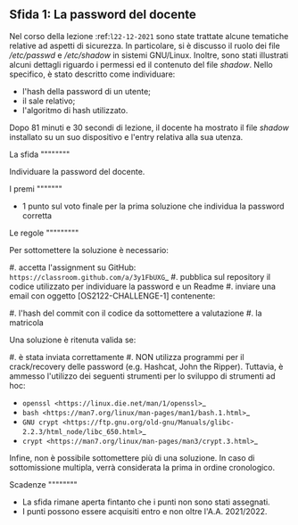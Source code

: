 Sfida 1: La password del docente
-----------------------------------------

Nel corso della lezione :ref:`l22-12-2021` sono state trattate alcune tematiche relative ad aspetti di sicurezza.
In particolare, si è discusso il ruolo dei file */etc/passwd* e */etc/shadow* in sistemi GNU/Linux.
Inoltre, sono stati illustrati alcuni dettagli riguardo i permessi ed il contenuto del file *shadow*.
Nello specifico, è stato descritto come individuare:
 
 * l'hash della password di un utente;
 * il sale relativo;
 * l'algoritmo di hash utilizzato.

Dopo 81 minuti e 30 secondi di lezione, il docente ha mostrato il file *shadow* installato su un suo dispositivo e l'entry relativa alla sua utenza.

La sfida
""""""""

Individuare la password del docente.

I premi
"""""""

* 1 punto sul voto finale per la prima soluzione che individua la password corretta

Le regole
"""""""""

Per sottomettere la soluzione è necessario:

#. accetta l'assignment su GitHub: `https://classroom.github.com/a/3y1FbUXG`_
#. pubblica sul repository il codice utilizzato per individuare la password e un Readme 
#. inviare una email con oggetto [OS2122-CHALLENGE-1] contenente:

  #. l'hash del commit con il codice da sottomettere a valutazione 
  #. la matricola

Una soluzione è ritenuta valida se:

#. è stata inviata correttamente
#. NON utilizza programmi per il crack/recovery delle password (e.g. Hashcat, John the Ripper). Tuttavia, è ammesso l'utilizzo dei seguenti strumenti per lo sviluppo di strumenti ad hoc:

  * `openssl <https://linux.die.net/man/1/openssl>`_
  * `bash <https://man7.org/linux/man-pages/man1/bash.1.html>`_
  * `GNU crypt <https://ftp.gnu.org/old-gnu/Manuals/glibc-2.2.3/html_node/libc_650.html>`_ 
  * `crypt <https://man7.org/linux/man-pages/man3/crypt.3.html>`_

Infine, non è possibile sottomettere più di una soluzione.
In caso di sottomissione multipla, verrà considerata la prima in ordine cronologico.

Scadenze
""""""""

* La sfida rimane aperta fintanto che i punti non sono stati assegnati.
* I punti possono essere acquisiti entro e non oltre l'A.A. 2021/2022.

